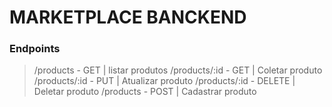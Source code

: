 # MARKETPLACE BANCKEND

### Endpoints

> /products - GET | listar produtos
> /products/:id - GET | Coletar produto
> /products/:id - PUT | Atualizar produto
> /products/:id - DELETE | Deletar produto
> /products - POST | Cadastrar produto


